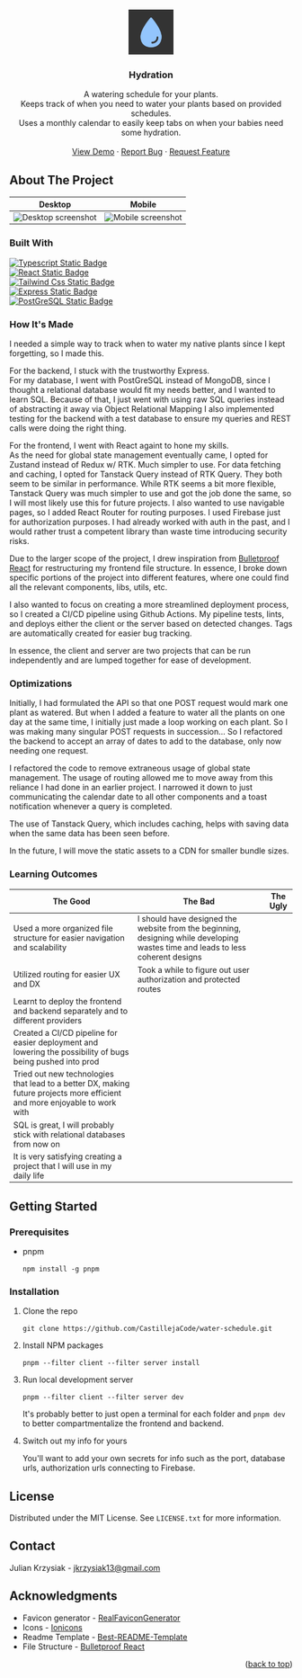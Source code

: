 <!-- Improved compatibility of back to top link: See: https://github.com/othneildrew/Best-README-Template/pull/73 -->
<a name="readme-top"></a>
<!--
*** Thanks for checking out the Best-README-Template. If you have a suggestion
*** that would make this better, please fork the repo and create a pull request
*** or simply open an issue with the tag "enhancement".
*** Don't forget to give the project a star!
*** Thanks again! Now go create something AMAZING! :D
-->

<!-- PROJECT LOGO -->
<br />
<div align="center">
  <a href="https://github.com/CastillejaCode/water-schedule">
    <img src="./client/public/android-chrome-512x512.png" alt="Logo" width="80" height="80">
  </a>

<h3 align="center">Hydration</h3>

  <p align="center">
   A watering schedule for your plants.
    <br/>
  Keeps track of when you need to water your plants based on provided schedules.
    <br/>
  Uses a monthly calendar to easily keep tabs on when your babies need some hydration. 
    <br />
    <br />
    <a href="https://water-schedule.pages.dev">View Demo</a>
    ·
    <a href="https://github.com/CastillejaCode/water-schedule/issues">Report Bug</a>
    ·
    <a href="https://github.com/CastillejaCode/water-schedule/issues">Request Feature</a>
  </p>
</div>

<!-- ABOUT THE PROJECT -->
## About The Project
Desktop              |  Mobile 
-------------------------|-------------------------
<img src="https://imgur.com/7A0fjZg.png" alt="Desktop screenshot">  |  <img src="https://imgur.com/kSvC2mO.png" alt="Mobile screenshot">

### Built With

<a href="https://www.typescriptlang.org/">  
<img alt="Typescript Static Badge" src="https://img.shields.io/badge/TypeScript-3178C6?style=for-the-badge&logo=typescript&logoColor=ffffff" height="50">
</a>
<br/>
<a href="https://react.dev/">  
<img alt="React Static Badge" src="https://img.shields.io/badge/React-23272f?style=for-the-badge&logo=react" height="50">
</a>
<br/>
<a href="https://tailwindcss.com/">  
<img alt="Tailwind Css Static Badge" src="https://img.shields.io/badge/Tailwind%20CSS-2A233E?style=for-the-badge&logo=tailwindcss&logoColor=0EA5E9&color=%230f172a" height="50">
</a>
<br/>
<a href="https://expressjs.com/">  
<img alt="Express Static Badge" src="https://img.shields.io/badge/Express-ffffff?style=for-the-badge&logo=express&logoColor=000000" height="50">
</a>
<br/>
<a href="https://www.postgresql.org/">  
<img alt="PostGreSQL Static Badge" src="https://img.shields.io/badge/PostGreSQL-212121?style=for-the-badge&logo=postgresql" height="50">
</a>
<br/>


### How It's Made

I needed a simple way to track when to water my native plants since I kept forgetting, so I made this. 

For the backend, I stuck with the trustworthy Express.  
For my database, I went with PostGreSQL instead of MongoDB, since I thought a relational database would fit my needs better, and I wanted to learn SQL.
Because of that, I just went with using raw SQL queries instead of abstracting it away via Object Relational Mapping 
I also implemented testing for the backend with a test database to ensure my queries and REST calls were doing the right thing.  

For the frontend, I went with React againt to hone my skills.  
As the need for global state management eventually came, I opted for Zustand instead of Redux w/ RTK. Much simpler to use. 
For data fetching and caching, I opted for Tanstack Query instead of RTK Query. They both seem to be similar in performance. While RTK seems a bit more flexible, Tanstack Query was much simpler to use and got the job done the same, so I will most likely use this for future projects. 
I also wanted to use navigable pages, so I added React Router for routing purposes.
I used Firebase just for authorization purposes. I had already worked with auth in the past, and I would rather trust a competent library than waste time introducing security risks. 

Due to the larger scope of the project, I drew inspiration from [Bulletproof React](https://github.com/alan2207/bulletproof-react) for restructuring my frontend file structure. 
In essence, I broke down specific portions of the project into different features, where one could find all the relevant components, libs, utils, etc.

I also wanted to focus on creating a more streamlined deployment process, so I created a CI/CD pipeline using Github Actions. 
My pipeline tests, lints, and deploys either the client or the server based on detected changes. Tags are automatically created for easier bug tracking. 

In essence, the client and server are two projects that can be run independently and are lumped together for ease of development.

### Optimizations

Initially, I had formulated the API so that one POST request would mark one plant as watered. 
But when I added a feature to water all the plants on one day at the same time, I initially just made a loop working on each plant. So I was making many singular POST requests in succession... 
So I refactored the backend to accept an array of dates to add to the database, only now needing one request. 

I refactored the code to remove extraneous usage of global state management. The usage of routing allowed me to move away from this reliance I had done in an earlier project.
I narrowed it down to just communicating the calendar date to all other components and a toast notification whenever a query is completed. 

The use of Tanstack Query, which includes caching, helps with saving data when the same data has been seen before.

In the future, I will move the static assets to a CDN for smaller bundle sizes.

### Learning Outcomes

| The Good                               | The Bad                                              | The Ugly |
|----------------------------------------|------------------------------------------------------|----------|
| Used a more organized file structure for easier navigation and scalability    | I should have designed the website from the beginning, designing while developing wastes time and leads to less coherent designs ||
| Utilized routing for easier UX and DX | Took a while to figure out user authorization and protected routes||
| Learnt to deploy the frontend and backend separately and to different providers| ||
| Created a CI/CD pipeline for easier deployment and lowering the possibility of bugs being pushed into prod|||
| Tried out new technologies that lead to a better DX, making future projects more efficient and more enjoyable to work with | |
| SQL is great, I will probably stick with relational databases from now on |||
| It is very satisfying creating a project that I will use in my daily life |||

<!-- GETTING STARTED -->
## Getting Started



### Prerequisites

* pnpm

  ```
  npm install -g pnpm
  ```

### Installation

1. Clone the repo
   ```
   git clone https://github.com/CastillejaCode/water-schedule.git
   ```
2. Install NPM packages
   ```
   pnpm --filter client --filter server install 
   ```
3. Run local development server
   ```
   pnpm --filter client --filter server dev
   ```
   It's probably better to just open a terminal for each folder and ```pnpm dev``` to better compartmentalize the frontend and backend.
    
 5. Switch out my info for yours

    You'll want to add your own secrets for info such as the port, database urls, authorization urls connecting to Firebase.

<!-- LICENSE -->
## License

Distributed under the MIT License. See `LICENSE.txt` for more information.

<!-- CONTACT -->
## Contact

Julian Krzysiak - jkrzysiak13@gmail.com

<!-- ACKNOWLEDGMENTS -->
## Acknowledgments

* Favicon generator - [RealFaviconGenerator](https://realfavicongenerator.net/)
* Icons - [Ionicons](https://ionic.io/ionicons)
* Readme Template - [Best-README-Template](https://github.com/othneildrew/Best-README-Template)
* File Structure - [Bulletproof React](https://github.com/alan2207/bulletproof-react)

<p align="right">(<a href="#readme-top">back to top</a>)</p>


